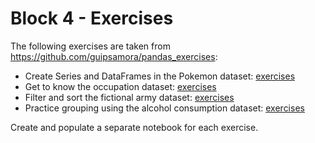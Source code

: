 # Block 4 - Exercises

The following exercises are taken from https://github.com/guipsamora/pandas_exercises:

- Create Series and DataFrames in the Pokemon dataset: [exercises](https://github.com/guipsamora/pandas_exercises/blob/master/08_Creating_Series_and_DataFrames/Pokemon/Exercises.ipynb)
- Get to know the occupation dataset: [exercises](https://github.com/guipsamora/pandas_exercises/blob/master/01_Getting_%26_Knowing_Your_Data/Occupation/Exercises.ipynb)
- Filter and sort the fictional army dataset: [exercises](https://github.com/guipsamora/pandas_exercises/blob/master/02_Filtering_%26_Sorting/Fictional%20Army/Exercise.ipynb)
- Practice grouping using the alcohol consumption dataset: [exercises](https://github.com/guipsamora/pandas_exercises/blob/master/03_Grouping/Alcohol_Consumption/Exercise.ipynb)

Create and populate a separate notebook for each exercise.